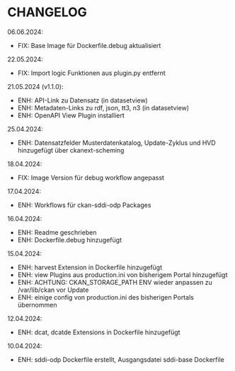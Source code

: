 CHANGELOG
=========

06.06.2024:

* FIX: Base Image für Dockerfile.debug aktualisiert

22.05.2024:

* FIX: Import logic Funktionen aus plugin.py entfernt

21.05.2024 (v1.1.0):

* ENH: API-Link zu Datensatz (in datasetview)
* ENH: Metadaten-Links zu rdf, json, tt3, n3 (in datasetview)
* ENH: OpenAPI View Plugin installiert

25.04.2024:

* ENH: Datensatzfelder Musterdatenkatalog, Update-Zyklus und HVD hinzugefügt über ckanext-scheming

18.04.2024:

* FIX: Image Version für debug workflow angepasst

17.04.2024:

* ENH: Workflows für ckan-sddi-odp Packages

16.04.2024:

* ENH: Readme geschrieben
* ENH: Dockerfile.debug hinzugefügt

15.04.2024:

* ENH: harvest Extension in Dockerfile hinzugefügt
* ENH: view Plugins aus production.ini von bisherigem Portal hinzugefügt
* ENH: ACHTUNG: CKAN_STORAGE_PATH ENV wieder anpassen zu /var/lib/ckan vor Update
* ENH: einige config von production.ini des bisherigen Portals übernommen

12.04.2024:

* ENH: dcat, dcatde Extensions in Dockerfile hinzugefügt

10.04.2024:

* ENH: sddi-odp Dockerfile erstellt, Ausgangsdatei sddi-base Dockerfile
